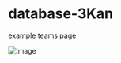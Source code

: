# database-3Kan

example teams page

![image](https://github.com/user-attachments/assets/eb6232ea-58b2-4ed9-85e3-c173a2c91d86)
